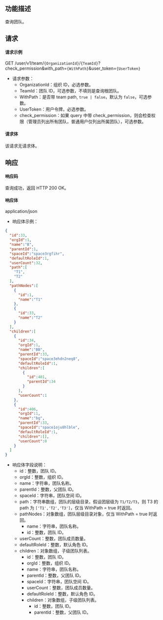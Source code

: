 ## 功能描述

查询团队。

## 请求

#### 请求示例

GET /user/v1/team/`{OrganizationId}`/`{TeamId}`?check_permission&with_path=`{WithPath}`&user_token=`{UserToken}`

- 请求参数：
  - OrganizationId：组织 ID，必选参数。
  - TeamId：团队 ID，可选参数，不填则是查询根团队。
  - WithPath：是否带 team path, `true | false`，默认为 `false`，可选参数。
  - UserToken：用户令牌，必选参数。
  - check_permission：如果 query 中带 check_permission，则会检查权限（管理员列出所有团队，普通用户仅列出所属团队），可选参数。

#### 请求体

该请求无请求体。

## 响应

#### 响应码

查询成功，返回 HTTP 200 OK。

#### 响应体

application/json

- 响应体示例：

```json
{
  "id":33,
  "orgId":1,
  "name":"B",
  "parentId":1,
  "spaceId":"space3rgfihr",
  "defaultRoleId":1,
  "userCount":32,
  "path":[
    "T1",
    "T2"
  ],
  "pathNodes":[
    {
      "id":1,
      "name":"T1"
    },
    {
      "id":33,
      "name":"T2"
    }
  ],
  "children":[
    {
      "id":34,
      "orgId":1,
      "name":"BB",
      "parentId":33,
      "spaceId":"space3ehdn2neq8",
      "defaultRoleId":1,
      "children":[
        {
          "id":401,
          "parentId":34
        }
      ],
      "userCount":1
    },
    {
      "id":406,
      "orgId":1,
      "name":"bg",
      "parentId":33,
      "spaceId":"space1oju8hlble",
      "defaultRoleId":1,
      "children":[],
      "userCount":0
    }
  ]
}
```

- 响应体字段说明：
  - id：整数，团队 ID。
  - orgId：整数，组织 ID。
  - name：字符串，团队名称。
  - parentId：整数，父团队 ID。
  - spaceId：字符串，团队空间 ID。
  - path：字符串数组，团队的层级目录，假设团层级为 `T1/T2/T3`，则 T3 的 path 为 `['T1','T2','T3']`，仅当 WithPath = true 时返回。
  - pathNodes：对象数组，团队层级目录对象，仅当 WithPath = true 时返回。
    - name：字符串，团队名称。
    - id：整数，团队 ID。
  - userCount：整数，团队成员数量。
  - defaultRoleId：整数，默认角色 ID。
  - children：对象数组，子级团队列表。
    - id：整数，团队 ID。
    - orgId：整数，组织 ID。
    - name：字符串，团队名称。
    - parentId：整数，父团队 ID。
    - spaceId：字符串，团队空间 ID。
    - userCount：整数，团队成员数量。
    - defaultRoleId：整数，默认角色 ID。 
    - children：对象数组，子级团队列表。
      - id：整数，团队 ID。
      - parentId：整数，父团队 ID。
      
